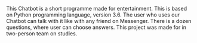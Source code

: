 This Chatbot is a short programme made for entertainment. This is based on Python programming language, version 3.6. The user who uses our Chatbot can talk with it like with any friend on Messenger. There is a dozen questions, where user can choose answers. 
This project was made for in two-person team on studies. 
